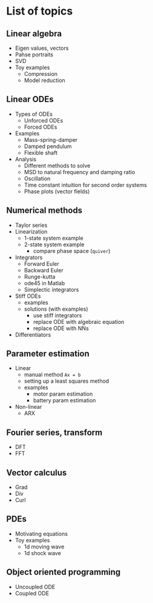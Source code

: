 # List of topics

## Linear algebra
* Eigen values, vectors
* Pahse portraits
* SVD
* Toy examples
	* Compression
	* Model reduction

## Linear ODEs
* Types of ODEs
	* Unforced ODEs
	* Forced ODEs
* Examples
	* Mass-spring-damper
	* Damped pendulum
	* Flexible shaft
* Analysis
	* Different methods to solve
	* MSD to natural frequency and damping ratio
	* Oscillation
	* Time constant intuition for second order systems
	* Phase plots (vector fields)

## Numerical methods
* Taylor series
* Linearization
    * 1-state system example
    * 2-state system example
    	* compare phase space (`quiver`) 
* Integrators
	* Forward Euler
	* Backward Euler
	* Runge-kutta
	* ode45 in Matlab
	* Simplectic integrators
* Stiff ODEs
	* examples
	* solutions (with examples)
		* use stiff integrators
		* replace ODE with algebraic equation
		* replace ODE with NNs
* Differentiators

## Parameter estimation
* Linear
    * manual method `Ax = b` 
    * setting up a least squares method
    * examples
        * motor param estimation
        * battery param estimation
* Non-linear
    * ARX

## Fourier series, transform
* DFT
* FFT

## Vector calculus
* Grad
* Div
* Curl

## PDEs
* Motivating equations
* Toy examples
	* 1d moving wave
	* 1d shock wave

## Object oriented programming
* Uncoupled ODE
* Coupled ODE